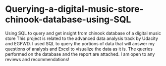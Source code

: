 # Querying-a-digital-music-store-chinook-database-using-SQL
Using SQL to query and get insight from chinook database of a digital music store 
This project is related to the advanced data analysis track by Udacity and EGFWD.
I used SQL to query the portions of data that will answer my questions of analysis and Excel to visualize the data as it is.
The queries performed on the database and the report are attached.
I am open to any reviews and recommendations!
